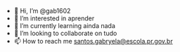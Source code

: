 - 👋 Hi, I’m @gab1602
- 👀 I’m interested in aprender 
- 🌱 I’m currently learning ainda nada
- 💞️ I’m looking to collaborate on tudo
- 📫 How to reach me santos.gabryela@escola.pr.gov.br

<!---
gab1602/gab1602 is a ✨ special ✨ repository because its `README.md` (this file) appears on your GitHub profile.
You can click the Preview link to take a look at your changes.
--->
